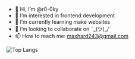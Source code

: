 - 👋 Hi, I’m @r0-0ky
- 👀 I’m interested in frontend development 
- 🌱 I’m currently learning make websites
- 💞️ I’m looking to collaborate on ¯\_(ツ)_/¯
- 📫 How to reach me: maxhard243@gmail.com

<!---
Zismma/Zismma is a ✨ special ✨ repository because its `README.md` (this file) appears on your GitHub profile.
You can click the Preview link to take a look at your changes.
--->
![Top Langs](https://github-readme-stats.vercel.app/api/top-langs/?username=anuraghazra&layout=compact)
